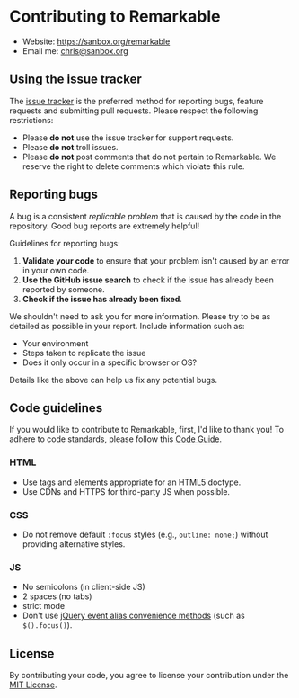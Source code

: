 # Contributing to Remarkable

* Website: https://sanbox.org/remarkable
* Email me: chris@sanbox.org

## Using the issue tracker

The [issue tracker](https://github.com/chrisyongchu/Remarkable/issues) is the preferred method for reporting bugs, feature requests and submitting pull requests. Please respect the following restrictions:

* Please **do not** use the issue tracker for support requests.
* Please **do not** troll issues. 
* Please **do not** post comments that do not pertain to Remarkable. We reserve the right to delete comments which violate this rule.

## Reporting bugs

A bug is a consistent _replicable problem_ that is caused by the code in the repository. Good bug reports are extremely helpful!

Guidelines for reporting bugs:

1. **Validate your code** to ensure that your problem isn't caused by an error in your own code.
2. **Use the GitHub issue search** to check if the issue has already been reported by someone.
3. **Check if the issue has already been fixed**.

We shouldn't need to ask you for more information. Please try to be as detailed as possible in your report. Include information such as:

* Your environment
* Steps taken to replicate the issue
* Does it only occur in a specific browser or OS?

Details like the above can help us fix any potential bugs.

## Code guidelines

If you would like to contribute to Remarkable, first, I'd like to thank you! To adhere to code standards, please follow this [Code Guide](http://codeguide.co/#html).

### HTML 

* Use tags and elements appropriate for an HTML5 doctype.
* Use CDNs and HTTPS for third-party JS when possible.

### CSS

* Do not remove default `:focus` styles (e.g., `outline: none;`) without providing alternative styles.

### JS

* No semicolons (in client-side JS)
* 2 spaces (no tabs)
* strict mode
* Don't use [jQuery event alias convenience methods](https://github.com/jquery/jquery/blob/master/src/event/alias.js) (such as `$().focus()`). 

## License

By contributing your code, you agree to license your contribution under the [MIT License](https://sanbox.org/license/MIT).


